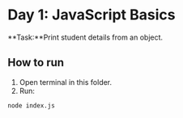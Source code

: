 # Day 1: JavaScript Basics 
**Task:**Print student details from an object.

## How to run 
1. Open terminal in this folder.
2. Run:
```bash
node index.js

